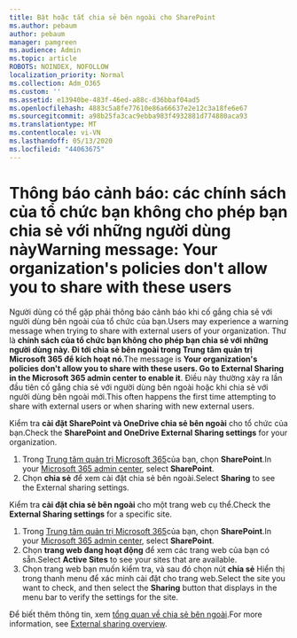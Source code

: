 ```yaml
---
title: Bật hoặc tắt chia sẻ bên ngoài cho SharePoint
ms.author: pebaum
author: pebaum
manager: pamgreen
ms.audience: Admin
ms.topic: article
ROBOTS: NOINDEX, NOFOLLOW
localization_priority: Normal
ms.collection: Adm_O365
ms.custom: ''
ms.assetid: e13940be-483f-46ed-a88c-d36bbaf04ad5
ms.openlocfilehash: 4883c5a8fe77610e86a66637e2e12c3a18fe6e67
ms.sourcegitcommit: a98b25fa3cac9ebba983f4932881d774880aca93
ms.translationtype: MT
ms.contentlocale: vi-VN
ms.lasthandoff: 05/13/2020
ms.locfileid: "44063675"
---
```

# <a name="warning-message-your-organizations-policies-dont-allow-you-to-share-with-these-users"></a><span data-ttu-id="9721a-102">Thông báo cảnh báo: các chính sách của tổ chức bạn không cho phép bạn chia sẻ với những người dùng này</span><span class="sxs-lookup"><span data-stu-id="9721a-102">Warning message: Your organization's policies don't allow you to share with these users</span></span>

<span data-ttu-id="9721a-103">Người dùng có thể gặp phải thông báo cảnh báo khi cố gắng chia sẻ với người dùng bên ngoài của tổ chức của bạn.</span><span class="sxs-lookup"><span data-stu-id="9721a-103">Users may experience a warning message when trying to share with external users of your organization.</span></span> <span data-ttu-id="9721a-104">Thư là **chính sách của tổ chức bạn không cho phép bạn chia sẻ với những người dùng này. Đi tới chia sẻ bên ngoài trong Trung tâm quản trị Microsoft 365 để kích hoạt nó**.</span><span class="sxs-lookup"><span data-stu-id="9721a-104">The message is **Your organization's policies don't allow you to share with these users. Go to External Sharing in the Microsoft 365 admin center to enable it**.</span></span> <span data-ttu-id="9721a-105">Điều này thường xảy ra lần đầu tiên cố gắng chia sẻ với người dùng bên ngoài hoặc khi chia sẻ với người dùng bên ngoài mới.</span><span class="sxs-lookup"><span data-stu-id="9721a-105">This often happens the first time attempting to share with external users or when sharing with new external users.</span></span>

<span data-ttu-id="9721a-106">Kiểm tra **cài đặt SharePoint và OneDrive chia sẻ bên ngoài** cho tổ chức của bạn.</span><span class="sxs-lookup"><span data-stu-id="9721a-106">Check the **SharePoint and OneDrive External Sharing settings** for your organization.</span></span>

1. <span data-ttu-id="9721a-107">Trong [Trung tâm quản trị Microsoft 365](https://admin.microsoft.com/AdminPortal/Home#/homepage">https://admin.microsoft.com/)của bạn, chọn **SharePoint**.</span><span class="sxs-lookup"><span data-stu-id="9721a-107">In your [Microsoft 365 admin center](https://admin.microsoft.com/AdminPortal/Home#/homepage">https://admin.microsoft.com/), select **SharePoint**.</span></span>
3. <span data-ttu-id="9721a-108">Chọn **chia sẻ** để xem cài đặt chia sẻ bên ngoài.</span><span class="sxs-lookup"><span data-stu-id="9721a-108">Select **Sharing** to see the External sharing settings.</span></span>

<span data-ttu-id="9721a-109">Kiểm tra **cài đặt chia sẻ bên ngoài** cho một trang web cụ thể.</span><span class="sxs-lookup"><span data-stu-id="9721a-109">Check the **External Sharing settings** for a specific site.</span></span>

1. <span data-ttu-id="9721a-110">Trong [Trung tâm quản trị Microsoft 365](https://admin.microsoft.com/AdminPortal/Home#/homepage">https://admin.microsoft.com/)của bạn, chọn **SharePoint**.</span><span class="sxs-lookup"><span data-stu-id="9721a-110">In your [Microsoft 365 admin center](https://admin.microsoft.com/AdminPortal/Home#/homepage">https://admin.microsoft.com/), select **SharePoint**.</span></span>
2. <span data-ttu-id="9721a-111">Chọn **trang web đang hoạt động** để xem các trang web của bạn có sẵn.</span><span class="sxs-lookup"><span data-stu-id="9721a-111">Select **Active Sites** to see your sites that are available.</span></span>
3. <span data-ttu-id="9721a-112">Chọn trang web bạn muốn kiểm tra, và sau đó chọn nút **chia sẻ** Hiển thị trong thanh menu để xác minh cài đặt cho trang web.</span><span class="sxs-lookup"><span data-stu-id="9721a-112">Select the site you want to check, and then select the **Sharing** button that displays in the menu bar to verify the settings for the site.</span></span>

<span data-ttu-id="9721a-113">Để biết thêm thông tin, xem [tổng quan về chia sẻ bên ngoài](https://docs.microsoft.com/sharepoint/external-sharing-overview).</span><span class="sxs-lookup"><span data-stu-id="9721a-113">For more information, see [External sharing overview](https://docs.microsoft.com/sharepoint/external-sharing-overview).</span></span>